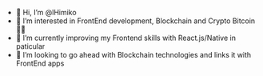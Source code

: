 - 👋 Hi, I’m @lHimiko
- 👀 I’m interested in FrontEnd development, Blockchain and Crypto Bitcoin🚀🌑
- 🌱 I’m currently improving my Frontend skills with React.js/Native in paticular
- 💞️ I’m looking to go ahead with Blockchain technologies and links it with FrontEnd apps

<!---
lHimiko/lHimiko is a ✨ special ✨ repository because its `README.md` (this file) appears on your GitHub profile.
You can click the Preview link to take a look at your changes.
--->
